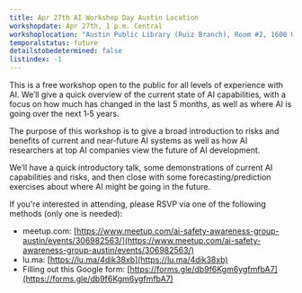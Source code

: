 ```yaml
---
title: Apr 27th AI Workshop Day Austin Location
workshopdate: Apr 27th, 1 p.m. Central
workshoplocation: "Austin Public Library (Ruiz Branch), Room #2, 1600 Grove Blvd, Austin, TX 78741"
temporalstatus: future
detailstobedetermined: false
listindex: -1
---
```


This is a free workshop open to the public for all levels of experience with AI. We’ll give a quick overview of the current state of AI capabilities, with a focus on how much has changed in the last 5 months, as well as where AI is going over the next 1‑5 years.

The purpose of this workshop is to give a broad introduction to risks and benefits of current and near‑future AI systems as well as how AI researchers at top AI companies view the future of AI development.

We’ll have a quick introductory talk, some demonstrations of current AI capabilities and risks, and then close with some forecasting/prediction exercises about where AI might be going in the future.

If you're interested in attending, please RSVP via one of the following methods (only one is needed):

+ meetup.com: [https://www.meetup.com/ai-safety-awareness-group-austin/events/306982563/](https://www.meetup.com/ai-safety-awareness-group-austin/events/306982563/)
+ lu.ma: [https://lu.ma/4dik38xb](https://lu.ma/4dik38xb)
+ Filling out this Google form: [https://forms.gle/db9f6Kgm6ygfmfbA7](https://forms.gle/db9f6Kgm6ygfmfbA7)

